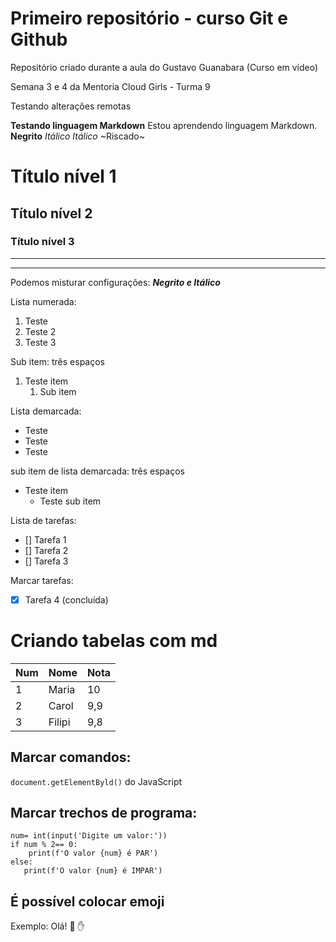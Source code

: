 # Primeiro repositório - curso Git e Github

 Repositório criado durante a aula do Gustavo Guanabara (Curso em vídeo)

 Semana 3 e 4 da Mentoria Cloud Girls - Turma 9
 
 Testando alterações remotas


**Testando linguagem Markdown**
Estou aprendendo linguagem Markdown.
**Negrito**
*Itálico*
_Itálico_
~Riscado~
# Título nível 1
## Título nível 2 
### Título nível 3
---
***
Podemos misturar configurações:
**_Negrito e Itálico_**

Lista numerada:
1. Teste
1. Teste 2
1. Teste 3

Sub item: três espaços
1. Teste item
   1. Sub item

Lista demarcada:
* Teste
* Teste
* Teste

sub item de lista demarcada: três espaços
* Teste item
   * Teste sub item

Lista de tarefas:
- [] Tarefa 1
- [] Tarefa 2
- [] Tarefa 3

Marcar tarefas:
- [x] Tarefa 4 (concluída)

# Criando tabelas com md
Num | Nome | Nota
---|---|---
1 | Maria | 10
2 | Carol | 9,9
3 | Filipi | 9,8

## Marcar comandos:
`document.getElementByld()` do JavaScript

## Marcar trechos de programa:
```
num= int(input('Digite um valor:'))
if num % 2== 0:
    print(f'O valor {num} é PAR')
else:
   print(f'O valor {num} é IMPAR')
```
## É possível colocar emoji
Exemplo: Olá! :vulcan_salute: :hand:
